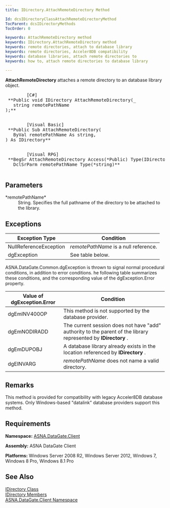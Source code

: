 ```yaml
---
title: IDirectory.AttachRemoteDirectory Method

Id: dcsIDirectoryClassAttachRemoteDirectoryMethod
TocParent: dcsIDirectoryMethods
TocOrder: 0

keywords: AttachRemoteDirectory method
keywords: IDirectory.AttachRemoteDirectory method
keywords: remote directories, attach to database library
keywords: remote directories, Acceler8DB compatibility
keywords: database libraries, attach remote directories to
keywords: how to, attach remote directories to database library

---
```


**AttachRemoteDirectory** attaches a remote directory to an database library object.
<pre class="prettyprint">
        <span class="lang">[C#]</span>
 **Public void IDirectory AttachRemoteDirectory(_<br />   string remotePathName <br />);** 
      </pre>
<pre class="prettyprint">
        <span class="lang">[Visual Basic] </span>
 **Public Sub AttachRemoteDirectory(<br />   ByVal remotePathName As string,<br />) As IDirectory** 
      </pre>
<pre class="prettyprint">
        <span class="lang">[Visual RPG]</span>
 **BegSr AttachRemoteDirectory Access(*Public) Type(IDirectory)
   DclSrParm remotePathName Type(*string)** 
      </pre>

## Parameters

<dl>
        <dt>
 *remotePathName* 
        </dt>
        <dd>
String. Specifies the full pathname of the directory to be attached to the library.
</dd>
</dl>

## Exceptions



| Exception Type | Condition |
| ---- | ---- |
| NullReferenceException | *remotePathName* is a null reference. |
| dgException | See table below. |



ASNA.DataGate.Common.dgException is thrown to signal normal procedural conditions, in addition to error conditions. he following table summarizes these conditions, and the corresponding value of the dgException.Error property.
<br />



| Value of dgException.Error | Condition |
| ---- | ---- |
| dgEmINV400OP | This method is not supported by the database provider. |
| dgEmNODIRADD | The current session does not have "add" authority to the parent of the library represented by **IDirectory** . |
| dgEmDUPOBJ | A database library already exists in the location referenced by **IDirectory** . |
| dgEINVARG | *remotePathName* does not name a valid directory. |



## Remarks

This method is provided for compatibility with legacy Acceler8DB database systems. Only Windows-based "datalink" database providers support this method.
## Requirements

<span> **Namespace:** [ASNA.DataGate.Client](datagate-client-namespace.html) </span> 

<span> **Assembly:** ASNA DataGate Client</span> 

<span> **Platforms:** Windows Server 2008 R2, Windows Server 2012, Windows 7, Windows 8 Pro, Windows 8.1 Pro</span> 
## See Also


[IDirectory Class](idirectory-class.html) <br />[IDirectory Members](idirectory-members.html)<br />[ASNA.DataGate.Client Namespace](datagate-client-namespace.html)

